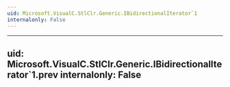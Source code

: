 ```yaml
---
uid: Microsoft.VisualC.StlClr.Generic.IBidirectionalIterator`1
internalonly: False
---
```


---
uid: Microsoft.VisualC.StlClr.Generic.IBidirectionalIterator`1.prev
internalonly: False
---
